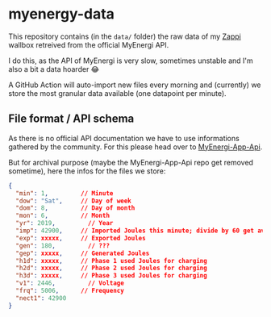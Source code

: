 # myenergy-data

This repository contains (in the `data/` folder) the raw data of my [Zappi][] wallbox retreived from the official MyEnergi API. 

I do this, as the API of MyEnergi is very slow, sometimes unstable and I'm also a bit a data hoarder :joy:

A GitHub Action will auto-import new files every morning and (currently) we store the most granular data available (one datapoint per minute).

## File format / API schema

As there is no official API documentation we have to use informations gathered by the community. For this please head over to [MyEnergi-App-Api].

But for archival purpose (maybe the MyEnergi-App-Api repo get removed sometime), here the infos for the files we store:

```json
{
  "min": 1,		    // Minute
  "dow": "Sat",		// Day of week
  "dom": 8,		    // Day of month
  "mon": 6,		    // Month
  "yr": 2019,		  // Year
  "imp": 42900,		// Imported Joules this minute; divide by 60 get average Watts; divide by 3600000 to get kWh
  "exp": xxxxx,		// Exported Joules
  "gen": 180,		  // ???
  "gep": xxxxx,		// Generated Joules
  "h1d": xxxxx,		// Phase 1 used Joules for charging
  "h2d": xxxxx,		// Phase 2 used Joules for charging
  "h3d": xxxxx,		// Phase 3 used Joules for charging
  "v1": 2446,		  // Voltage
  "frq": 5006,		// Frequency
  "nect1": 42900
}
```

  [Zappi]: https://www.myenergi.com/de/zappi/
  [MyEnergi-App-Api]: https://github.com/twonk/MyEnergi-App-Api
